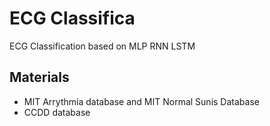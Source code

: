 # ECG Classifica
ECG Classification based on MLP RNN LSTM 
## Materials
* MIT Arrythmia database and MIT Normal Sunis Database
* CCDD database

